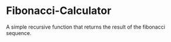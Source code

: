 # Fibonacci-Calculator

A simple recursive function that returns the result of the fibonacci sequence. 
